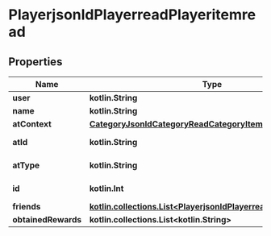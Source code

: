 
# PlayerjsonldPlayerreadPlayeritemread

## Properties
| Name | Type | Description | Notes |
| ------------ | ------------- | ------------- | ------------- |
| **user** | **kotlin.String** |  |  |
| **name** | **kotlin.String** |  |  |
| **atContext** | [**CategoryJsonldCategoryReadCategoryItemReadContext**](CategoryJsonldCategoryReadCategoryItemReadContext.md) |  |  [optional] |
| **atId** | **kotlin.String** |  |  [optional] [readonly] |
| **atType** | **kotlin.String** |  |  [optional] [readonly] |
| **id** | **kotlin.Int** |  |  [optional] [readonly] |
| **friends** | [**kotlin.collections.List&lt;PlayerjsonldPlayerreadPlayeritemread&gt;**](PlayerjsonldPlayerreadPlayeritemread.md) |  |  [optional] |
| **obtainedRewards** | **kotlin.collections.List&lt;kotlin.String&gt;** |  |  [optional] |



